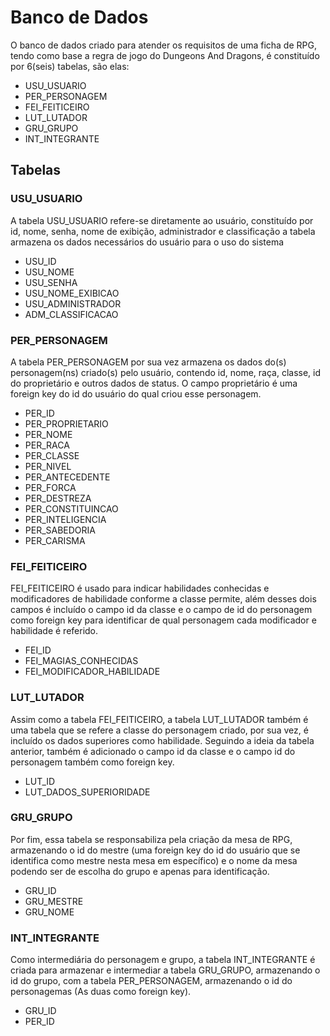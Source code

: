 # Banco de Dados

O banco de dados criado para atender os requisitos de uma ficha de RPG, tendo como base a regra de jogo do Dungeons And Dragons, é constituído por 6(seis) tabelas, são elas:

- USU_USUARIO
- PER_PERSONAGEM
- FEI_FEITICEIRO
- LUT_LUTADOR
- GRU_GRUPO
- INT_INTEGRANTE

## Tabelas
### USU_USUARIO
A tabela USU_USUARIO refere-se diretamente ao usuário, constituído por id, nome, senha, nome de exibição, administrador e classificação a tabela armazena os dados necessários do usuário para o uso do sistema
- USU_ID
- USU_NOME
- USU_SENHA
- USU_NOME_EXIBICAO
- USU_ADMINISTRADOR
- ADM_CLASSIFICACAO

### PER_PERSONAGEM
A tabela PER_PERSONAGEM por sua vez armazena os dados do(s) personagem(ns) criado(s) pelo usuário, contendo id, nome, raça, classe, id do proprietário e outros dados de status.
O campo proprietário é uma foreign key do id do usuário do qual criou esse personagem.

- PER_ID
- PER_PROPRIETARIO
- PER_NOME
- PER_RACA
- PER_CLASSE
- PER_NIVEL
- PER_ANTECEDENTE
- PER_FORCA
- PER_DESTREZA
- PER_CONSTITUINCAO
- PER_INTELIGENCIA
- PER_SABEDORIA
- PER_CARISMA

### FEI_FEITICEIRO
FEI_FEITICEIRO é usado para indicar habilidades conhecidas e modificadores de habilidade conforme a classe permite, além desses dois campos é incluído o campo id da classe e o campo de id do personagem como foreign key para identificar de qual personagem cada modificador e habilidade é referido.

- FEI_ID
- FEI_MAGIAS_CONHECIDAS
- FEI_MODIFICADOR_HABILIDADE

### LUT_LUTADOR
Assim como a tabela FEI_FEITICEIRO, a tabela LUT_LUTADOR também é uma tabela que se refere a classe do personagem criado, por sua vez, é incluído os dados superiores como habilidade. Seguindo a ideia da tabela anterior, também é adicionado o campo id da classe e o campo id do personagem também como foreign key.

- LUT_ID
- LUT_DADOS_SUPERIORIDADE

### GRU_GRUPO
Por fim, essa tabela se responsabiliza pela criação da mesa de RPG, armazenando o id do mestre (uma foreign key do id do usuário que se identifica como mestre nesta mesa em específico) e o nome da mesa podendo ser de escolha do grupo e apenas para identificação. 

- GRU_ID
- GRU_MESTRE
- GRU_NOME

### INT_INTEGRANTE
Como intermediária do personagem e grupo, a tabela INT_INTEGRANTE é criada para armazenar e intermediar a tabela GRU_GRUPO, armazenando o id do grupo, com a tabela PER_PERSONAGEM, armazenando o id do personagemas (As duas como foreign key).

- GRU_ID
- PER_ID